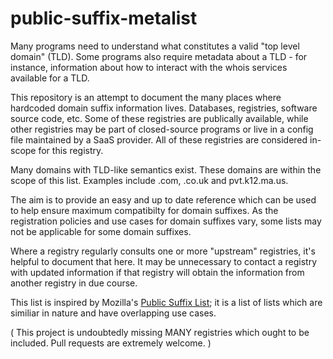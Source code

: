# public-suffix-metalist

Many programs need to understand what constitutes a valid "top level domain" (TLD). Some programs also require metadata about a TLD - for instance, information about how to interact with the whois services available for a TLD.

This repository is an attempt to document the many places where hardcoded domain suffix information lives. Databases, registries, software source code, etc.  Some of these registries are publically available, while other registries may be part of closed-source programs or live in a config file maintained by a SaaS provider. All of these registries are considered in-scope for this registry.

Many domains with TLD-like semantics exist. These domains are within the scope of this list. Examples include .com, .co.uk and pvt.k12.ma.us.

The aim is to provide an easy and up to date reference which can be used to help ensure maximum compatibilty for domain suffixes. As the registration policies and use cases for domain suffixes vary, some lists may not be applicable for some domain suffixes. 

Where a registry regularly consults one or more "upstream" registries, it's helpful to document that here. It may be unnecessary to contact a registry with updated information if that registry will obtain the information from another registry in due course.

This list is inspired by Mozilla's <a href="https://publicsuffix.org/">Public Suffix List</a>; it is a list of lists which are similiar in nature and have overlapping use cases.

( This project is undoubtedly missing MANY registries which ought to be included. Pull requests are extremely welcome. ) 
